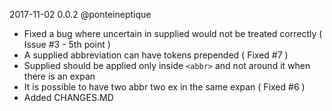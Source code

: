 2017-11-02 0.0.2 @ponteineptique

- Fixed a bug where uncertain in supplied would not be treated correctly ( Issue #3 - 5th point )
- A supplied abbreviation can have tokens prepended ( Fixed #7 )
- Supplied should be applied only inside `<abbr>` and not around it when there is an expan
- It is possible to have two abbr two ex in the same expan ( Fixed #6 )
- Added CHANGES.MD

